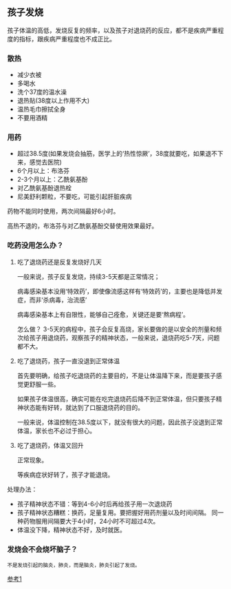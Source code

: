 ## 孩子发烧

孩子体温的高低，发烧反复的频率，以及孩子对退烧药的反应，都不是疾病严重程度的指标，跟疾病严重程度也不成正比。

### 散热 

- 减少衣被
- 多喝水
- 洗个37度的温水澡
- 退热贴(38度以上作用不大)
- 温热毛巾擦拭全身
- 不要用酒精

### 用药

- 超过38.5度(如果发烧会抽筋，医学上的‘热性惊厥’，38度就要吃，如果退不下来，感觉去医院)
- 6个月以上：布洛芬
- 2-3个月以上：乙酰氨基酚
- 对乙酰氨基酚退热栓
- 尼美舒利颗粒，不要吃，可能引起肝脏疾病

药物不能同时使用，两次间隔最好6小时。

高热不退的，布洛芬与对乙酰氨基酚交替使用效果最好。


### 吃药没用怎么办？
1. 吃了退烧药还是反复发烧好几天

    一般来说，孩子反复发烧，持续3-5天都是正常情况；
    
    病毒感染基本没用‘特效药’，即使像流感这样有‘特效药’的，主要也是降低并发症，而非‘杀病毒，治流感’
    
    病毒感染基本上有自限性，能够自己痊愈，关键还是要‘熬病程’。

    怎么做？ 3-5天的病程中，孩子会反复高烧，家长要做的是以安全的剂量和频次给孩子用退烧药，观察孩子的精神状态，一般来说，退烧药吃5-7天，问题都不大。
    
2. 吃了退烧药，孩子一直没退到正常体温

    首先要明确，给孩子吃退烧药的主要目的，不是让体温降下来，而是要孩子感觉更舒服一些。
    
    如果孩子体温很高，确实可能在吃完退烧药后降不到正常体温，但只要孩子精神状态能有好转，就达到了口服退烧药的目的。
    
    一般来说，体温控制在38.5度以下，就没有很大的问题，因此孩子没退到正常体温，家长也不必过于担心。
    
3. 吃了退烧药，体温又回升
    
    正常现象。
    
    等疾病症状好转了，孩子才能退烧。
    
处理办法：

- 孩子精神状态不错：等到4-6小时后再给孩子用一次退烧药
- 孩子精神状态糟糕：换药，足量复用。要把握好用药剂量以及时间间隔。 同一种药物服用间隔要大于4小时，24小时不可超过4次。 
- 体温没下降，精神状态不好，及时就医。
  
### 发烧会不会烧坏脑子？

    不是发烧引起的脑炎，肺炎，而是脑炎，肺炎引起了发烧。
    
[参考1](https://www.sohu.com/a/223866517_374894)
